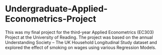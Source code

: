 # Undergraduate-Applied-Econometrics-Project
This was my final project for the third-year Applied Econometrics (EC303) Project at the University of Reading. The project was based on the annual Understanding Society – The UK Household Longitudinal Study dataset and explored the effect of smoking on wages using various Regression Models.
